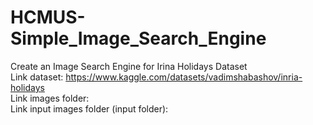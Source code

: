# HCMUS-Simple_Image_Search_Engine
Create an Image Search Engine for Irina Holidays Dataset<br>
Link dataset: https://www.kaggle.com/datasets/vadimshabashov/inria-holidays</br>
Link images folder:</br>
Link input images folder (input folder):</br>
